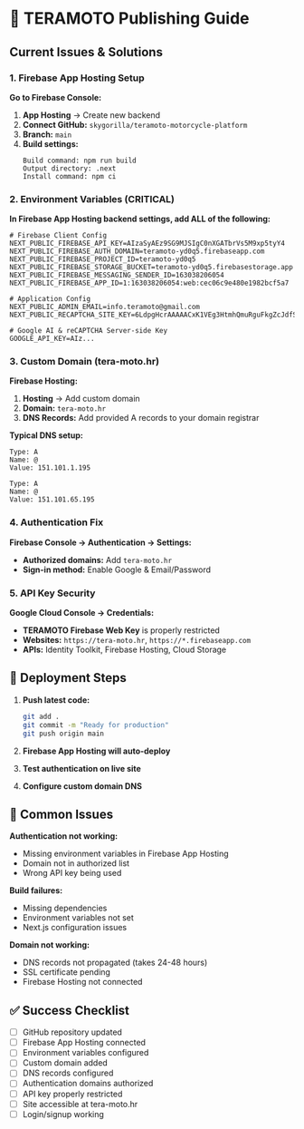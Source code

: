 # 🚀 TERAMOTO Publishing Guide

## Current Issues & Solutions

### 1. Firebase App Hosting Setup

**Go to Firebase Console:**
1. **App Hosting** → Create new backend
2. **Connect GitHub:** `skygorilla/teramoto-motorcycle-platform`
3. **Branch:** `main`
4. **Build settings:**
   ```
   Build command: npm run build
   Output directory: .next
   Install command: npm ci
   ```

### 2. Environment Variables (CRITICAL)

**In Firebase App Hosting backend settings, add ALL of the following:**
```
# Firebase Client Config
NEXT_PUBLIC_FIREBASE_API_KEY=AIzaSyAEz9SG9MJSIgC0nXGATbrVs5M9xp5tyY4
NEXT_PUBLIC_FIREBASE_AUTH_DOMAIN=teramoto-yd0q5.firebaseapp.com
NEXT_PUBLIC_FIREBASE_PROJECT_ID=teramoto-yd0q5
NEXT_PUBLIC_FIREBASE_STORAGE_BUCKET=teramoto-yd0q5.firebasestorage.app
NEXT_PUBLIC_FIREBASE_MESSAGING_SENDER_ID=163038206054
NEXT_PUBLIC_FIREBASE_APP_ID=1:163038206054:web:cec06c9e480e1982bcf5a7

# Application Config
NEXT_PUBLIC_ADMIN_EMAIL=info.teramoto@gmail.com
NEXT_PUBLIC_RECAPTCHA_SITE_KEY=6LdpgHcrAAAAACxK1VEg3HtmhQmuRguFkgZcJdfS

# Google AI & reCAPTCHA Server-side Key
GOOGLE_API_KEY=AIz...
```

### 3. Custom Domain (tera-moto.hr)

**Firebase Hosting:**
1. **Hosting** → Add custom domain
2. **Domain:** `tera-moto.hr`
3. **DNS Records:** Add provided A records to your domain registrar

**Typical DNS setup:**
```
Type: A
Name: @
Value: 151.101.1.195

Type: A  
Name: @
Value: 151.101.65.195
```

### 4. Authentication Fix

**Firebase Console → Authentication → Settings:**
- **Authorized domains:** Add `tera-moto.hr`
- **Sign-in method:** Enable Google & Email/Password

### 5. API Key Security

**Google Cloud Console → Credentials:**
- **TERAMOTO Firebase Web Key** is properly restricted
- **Websites:** `https://tera-moto.hr`, `https://*.firebaseapp.com`
- **APIs:** Identity Toolkit, Firebase Hosting, Cloud Storage

## 🔧 Deployment Steps

1. **Push latest code:**
   ```bash
   git add .
   git commit -m "Ready for production"
   git push origin main
   ```

2. **Firebase App Hosting will auto-deploy**

3. **Test authentication on live site**

4. **Configure custom domain DNS**

## 🚨 Common Issues

**Authentication not working:**
- Missing environment variables in Firebase App Hosting
- Domain not in authorized list
- Wrong API key being used

**Build failures:**
- Missing dependencies
- Environment variables not set
- Next.js configuration issues

**Domain not working:**
- DNS records not propagated (takes 24-48 hours)
- SSL certificate pending
- Firebase Hosting not connected

## ✅ Success Checklist

- [ ] GitHub repository updated
- [ ] Firebase App Hosting connected
- [ ] Environment variables configured
- [ ] Custom domain added
- [ ] DNS records configured
- [ ] Authentication domains authorized
- [ ] API key properly restricted
- [ ] Site accessible at tera-moto.hr
- [ ] Login/signup working
